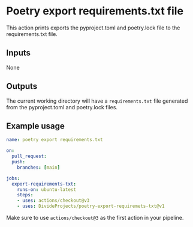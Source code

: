 # Poetry export requirements.txt file

This action prints exports the pyproject.toml and poetry.lock file to the requirements.txt file.

## Inputs

None

## Outputs

The current working directory will have a `requirements.txt` file generated from the pyproject.toml and poetry.lock files.

## Example usage

```yaml
name: poetry export requirements.txt

on:
  pull_request:
  push:
    branches: [main]

jobs:
  export-requirements-txt:
    runs-on: ubuntu-latest
    steps:
    - uses: actions/checkout@v3
    - uses: DivideProjects/poetry-export-requiremets-txt@v1
```

Make sure to use `actions/checkout@3` as the first action in your pipeline.
